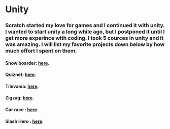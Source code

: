 # Unity
### Scratch started my love for games and I continued it with unity. I wanted to start unity a long while ago, but I postponed it until I get more experince with coding. I took 5 cources in unity and it was amazing. I will list my favorite projects down below by how much effort I spent on them.

#### Snow boarder: [here](https://github.com/georgenasseem/snow-boarder). 
#### Quiznet: [here](https://github.com/georgenasseem/quiznet).
#### Tilevania: [here](https://github.com/georgenasseem/tilevania). 
#### Zigzag: [here](https://github.com/georgenasseem/zigzag).
#### Car race : [here](https://github.com/georgenasseem/carrace).
#### Slash Hero : [here](https://github.com/georgenasseem/slash-hero).
